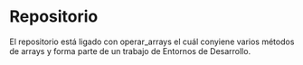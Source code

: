 # Repositorio

El repositorio está ligado con operar_arrays el cuál conyiene varios métodos de arrays y forma parte de un trabajo de Entornos de Desarrollo.
